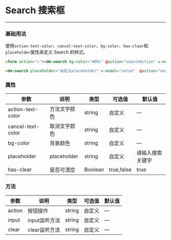 # Search 搜索框
----
### 基础用法
 使用```action-text-color```、```cancel-text-color```、```bg-color```、```has-clear```和```placeholder```属性来定义 Search 的样式。
``` html
<form action="/"><dm-search bg-color="#09c" @action="searchAction" v-model="value" action-text-color="#fff"><span slot="search">确定</span></dm-search></form>

<dm-search placeholder="自定义placeholder" v-model="value"  @action="searchAction" @input="inputAction" action-text-color="#777" cancel-text-color="#777"  @cancel="searchCancel"><span slot="search">搜索</span><span slot="cancel">取消</span></dm-search>
```

### 属性
| 参数      | 说明    | 类型      | 可选值       | 默认值   |
|---------- |-------- |---------- |-------------  |-------- |
| action-text-color  | 方法文字颜色   | string    |  自定义  |     —    |
| cancel-text-color  | 取消文字颜色   | string    |  自定义  |     —    |
| bg-color     | 背景颜色   | string  | 自定义 |  —   |
| placeholder  | placeholder   | string    | 自定义 |   请输入搜索关键字    |
| has-clear    | 是否可清空   | Boolean    | true,false |   true    |


### 方法
| 参数      | 说明    | 类型      | 可选值       | 默认值   |
|---------- |-------- |---------- |-------------  |-------- |
| action     | 按钮操作   | string    |  自定义  |     —    |
| input     | input监听方法   | string  |  自定义  |  —   |
| clear     | clear监听方法   | string  |  自定义  |  —   |

